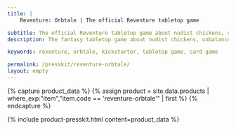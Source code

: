 ```yaml
---
title: |
    Reventure: Orbtale | The official Reventure tabletop game

subtitle: The official Reventure tabletop game about nudist chickens, unbalanced dragons and random nuclear explosions.
description: The fantasy tabletop game about nudist chickens, unbalanced dragons and random nuclear explosions.

keywords: reventure, orbtale, kickstarter, tabletop game, card game

permalink: /presskit/reventure-orbtale/
layout: empty
---
```


{% capture product_data %}
  {% assign product = site.data.products | where_exp:"item","item.code == 'reventure-orbtale'" | first %}
{% endcapture %}

{% include product-presskit.html content=product_data %}
